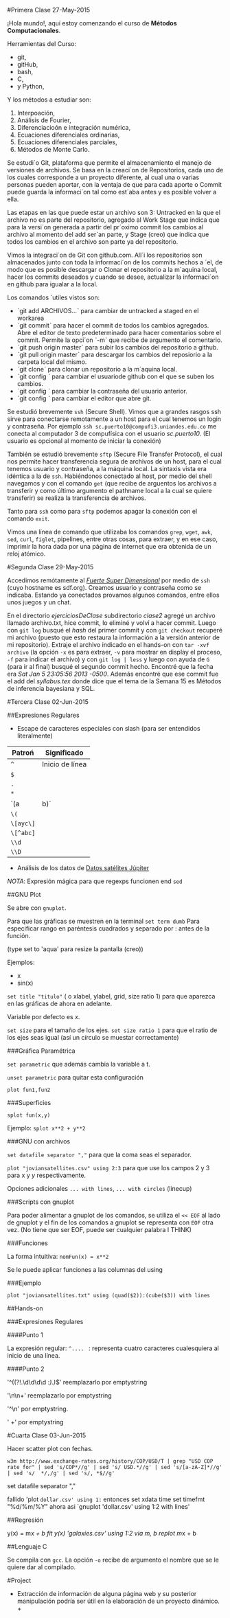 #Primera Clase 27-May-2015

¡Hola mundo!, aquí estoy comenzando el curso de **Métodos Computacionales**.

Herramientas del Curso:

+ git,
+ gitHub,
+ bash,
+ C,
+ y Python,

Y los métodos a estudiar son:

1. Interpoación,
2. Análisis de Fourier,
3. Diferenciacioón e integración numérica,
4. Ecuaciones diferenciales ordinarias,
5. Ecuaciones diferenciales parciales,
6. Métodos de Monte Carlo.

Se estudi´o Git, plataforma que permite el almacenamiento el manejo de versiones de archivos. Se basa en la creaci´on de Repositorios, cada uno de los cuales corresponde a un proyecto diferente, al cual una o varias personas pueden aportar, con la ventaja de que para cada aporte o Commit puede guarda la informaci´on tal como est´aba antes y es posible volver a ella.

Las etapas en las que puede estar un archivo son 3: Untracked en la que el archivo no es parte del repositorio, agregado al Work Stage que indica que para la versi´on generada a partir del pr´oximo commit los cambios al archivo al momento del add ser´an parte, y Stage (creo) que indica que todos los cambios en el archivo son parte ya del repositorio.

Vimos la integraci´on de Git con github.com. All´i los repositorios son almacenados junto con toda la informaci´on de los commits hechos a ´el, de modo que es posible descargar o Clonar el repositorio a la m´aquina local, hacer los commits deseados y cuando se desee, actualizar la informaci´on en github para igualar a la local.

Los comandos ´utiles vistos son:
+ ˋgit add ARCHIVOS...ˋ para cambiar de untracked a staged en el workarea
+ ˋgit commitˋ para hacer el commit de todos los cambios agregados. Abre el editor de texto predeterminado para hacer comentarios sobre el commit. Permite la opci´on ˋ-mˋ que recibe de argumento el comentario.
+ ˋgit push origin masterˋ para subir los cambios del repositorio a github.
+ ˋgit pull origin masterˋ para descargar los cambios del reposiorio a la carpeta local del mismo.
+ ˋgit cloneˋ para clonar un repositorio a la m´aquina local.
+ ˋgit config ˋ para cambiar el usuariode github con el que se suben los cambios.
+ ˋgit config ˋ para cambiar la contraseña del usuario anterior.
+ ˋgit config ˋ para cambiar el editor que abre git.

Se estudió brevemente `ssh` (Secure Shell). Vimos que a grandes rasgos ssh sirve para conectarse remotamente a un host para el cual tenemos un login y contraseña. Por ejemplo `ssh sc.puerto10@compufi3.uniandes.edu.co` me conecta al computador 3 de compufísica con el usuario *sc.puerto10*. (El usuario es opcional al momento de iniciar la conexión)

También se estudió brevemente `sftp` (Secure File Transfer Protocol), el cual nos permite hacer transferencia segura de archivos de un host, para el cual tenemos usuario y contraseña, a la máquina local. La sintaxis vista era idéntica a la de `ssh`. Habiéndonos conectado al host, por medio del shell navegamos y con el comando `get` (que recibe de arguentos los archivos a transferir y como último argumento el pathname local a la cual se quiere transferir) se realiza la transferencia de archivos. 

Tanto para `ssh` como para `sftp` podemos apagar la conexión con el comando `exit`.

Vimos una línea de comando que utilizaba los comandos `grep`, `wget`, `awk`, `sed`, `curl`, `figlet`, pipelines, entre otras cosas, para extraer, y en ese caso, imprimir la hora dada por una página de internet que era obtenida de un reloj atómico.


#Segunda Clase 29-May-2015

Accedimos remótamente al [*Fuerte Super Dimensional*](http://sdf.org "*Super Dimensional Fortress*") por medio de `ssh` (cuyo hostname es sdf.org). Creamos usuario y contraseña como se indicaba. Estando ya conectados provamos algunos comandos, entre ellos unos juegos y un chat.

En el directorio *ejerciciosDeClase* subdirectorio *clase2* agregé un archivo llamado archivo.txt, hice commit, lo eliminé y volví a hacer commit. Luego con `git log` busqué el *hash* del primer commit y con `git checkout` recuperé mi archivo (puesto que esto restaura la información a la versión anterior de mi repositorio).
Extraje el archivo indicado en el hands-on con `tar -xvf archivo` (la opción `-x` es para extraer, `-v` para mostrar en display el proceso, `-f` para indicar el archivo) y con `git log | less` y luego con ayuda de `G` (para ir al final) busqué el segundo commit hecho. Encontré que la fecha era *Sat Jan 5 23:05:56 2013 -0500*. Además encontré que ese commit fue el add del *syllabus.tex* donde dice que el tema de la Semana 15 es Métodos de inferencia bayesiana y SQL.

#Tercera Clase 02-Jun-2015

##Expresiones Regulares

+ Escape de caracteres especiales con slash (para ser entendidos literalmente)

Patroń | Significado
 --- | ---
 `^` | Inicio de línea
 `$` | 
 `.` | 
 `*` | 
 `(a|b)` | 
 `\(` | 
 `\[ayc\]` | 
 `\[^abc]` | 
 `\\d` | 
 `\\D` | 

+ Análisis de los datos de [Datos satélites Júpiter](http://nssdc.gsfc.nasa.gov/planetary/factsheet/joviansatfact.html)

*NOTA*: Expresión mágica para que regexps funcionen end `sed`

##GNU Plot

Se abre con `gnuplot`.

Para que las gráficas se muestren en la terminal `set term dumb`
Para especificar rango en paréntesis cuadrados y separado por : antes de la función.

(type set to 'aqua' para resize la pantalla (creo))

Ejemplos: 
+ x
+ sin(x)

`set title "titulo"` ( o xlabel, ylabel, grid, size ratio 1) para que aparezca en las gráficas de ahora en adelante.

Variable por defecto es *x*.

`set size` para el tamaño de los ejes. `set size ratio 1` para que el ratio de los ejes seas igual (así un círculo se muestar correctamente)

###Gráfica Paramétrica

`set parametric` que además cambia la variable a t.

`unset parametric` para quitar esta configuración

`plot fun1,fun2`

###Superficies

`splot fun(x,y)` 

Ejemplo: `splot x**2 + y**2`

###GNU con archivos

`set datafile separator ","` para que la coma seas el separador.

`plot "joviansatellites.csv" using 2:3` para que use los campos 2 y 3 para x y *y* respectivamente.

Opciones adicionales `... with lines`, `... with circles` (linecup)

###Scripts con gnuplot

Para poder alimentar a gnuplot de los comandos, se utiliza el `<< EOF` al lado de gnuplot y el fin de los comandos a gnuplot se representa con `EOF` otra vez. (No tiene que ser EOF, puede ser cualquier palabra I THINK)

###Funciones

La forma intuitiva: `nomFun(x) = x**2`

Se le puede aplicar funciones a las columnas del using

###Ejemplo

`plot "joviansatellites.txt" using (quad($2)):(cube($3)) with lines`

##Hands-on

###Expresiones Regulares

####Punto 1

La expresión regular: `^.... ` : representa cuatro caracteres cualesquiera al inicio de una línea.

####Punto 2

'^((?!.\d\d\d\d :*).)*$' reemplazarlo por emptystring

'\n\n+' reemplazarlo por emptystring

'^\n' por emptystring.

'  +' por emptystring


#Cuarta Clase 03-Jun-2015

Hacer scatter plot con fechas.

`w3m http://www.exchange-rates.org/history/COP/USD/T | grep "USD COP rate for" | sed 's/COP*//g' | sed 's/ USD.*//g' | sed 's/[a-zA-Z]*//g' | sed 's/  */,/g' | sed 's/, *$//g'`

set datafile separator ","

fallido 'plot `dollar.csv' using 1:`
entonces
set xdata time
set timefmt "%d/%m/%Y"
ahora asi
`gnuplot 'dollar.csv' using 1:2 with lines'

##Regresión

y(x) = m*x + b
fit y(x) 'galaxies.csv' using 1:2  via m, b
replot m*x + b

##Lenguaje C

Se compila con `gcc`. La opción `-o` recibe de argumento el nombre que se le quiere dar al compilado.



#Project

+ Extracción de información de alguna página web y su posterior manipulación podría ser útil en la elaboración de un proyecto dinámico.  +
